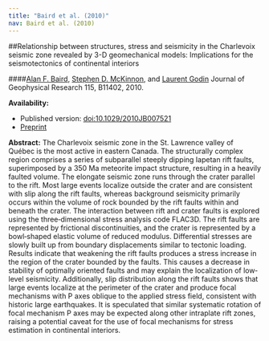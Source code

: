 ```yaml
---
title: "Baird et al. (2010)"
nav: Baird et al. (2010)
---
```


##Relationship between structures, stress and seismicity in the Charlevoix seismic zone revealed by 3-D geomechanical models: Implications for the seismotectonics of continental interiors

####[Alan F. Baird](http://www1.gly.bris.ac.uk/~baird/), [Stephen D. McKinnon](http://www.mine.queensu.ca/People/faculty/SteveMckinnon.html), and [Laurent Godin](http://www.geol.queensu.ca/faculty/fac-godin/)
Journal of Geophysical Research 115, B11402, 2010.

**Availability:**

- Published version: [doi:10.1029/2010JB007521](http://dx.doi.org/10.1029/2010JB007521)
- [Preprint](/pdfs/Baird_etal_2010.pdf)

**Abstract:** The Charlevoix seismic zone in the St. Lawrence valley of Québec is the most active in eastern Canada. The structurally complex region comprises a series of subparallel steeply dipping Iapetan rift faults, superimposed by a 350 Ma meteorite impact structure, resulting in a heavily faulted volume. The elongate seismic zone runs through the crater parallel to the rift. Most large events localize outside the crater and are consistent with slip along the rift faults, whereas background seismicity primarily occurs within the volume of rock bounded by the rift faults within and beneath the crater. The interaction between rift and crater faults is explored using the three‐dimensional stress analysis code FLAC3D. The rift faults are represented by frictional discontinuities, and the crater is represented by a bowl‐shaped elastic volume of reduced modulus. Differential stresses are slowly built up from boundary displacements similar to tectonic loading. Results indicate that weakening the rift faults produces a stress increase in the region of the crater bounded by the faults. This causes a decrease in stability of optimally oriented faults and may explain the localization of low‐level seismicity. Additionally, slip distribution along the rift faults shows that large events localize at the perimeter of the crater and produce focal mechanisms with P axes oblique to the applied stress field, consistent with historic large earthquakes. It is speculated that similar systematic rotation of focal mechanism P axes may be expected along other intraplate rift zones, raising a potential caveat for the use of focal mechanisms for stress estimation in continental interiors.